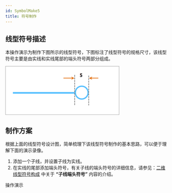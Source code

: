 ```yaml
---
id: SymbolMake5
title: 符号制作
---
```

## 线型符号描述

本操作演示为制作下图所示的线型符号，下图标注了线型符号的规格尺寸，该线型符号主要是由实线和实线尾部的端头符号两部分组成。

![](img/SymbolMake5.png)  

  
## 制作方案

根据上面的线型符号设计图，简单梳理下该线型符号制作的基本思路，可以便于理解下面的演示录像。

1. 添加一个子线，并设置子线为实线。
2. 在实线的尾部添加端头符号，有关子线的端头符号的详细信息，请参见：[二维线型符号构成](SymLineEditor0) 中关于 **“子线端头符号”** 内容的介绍。

操作演示

  
